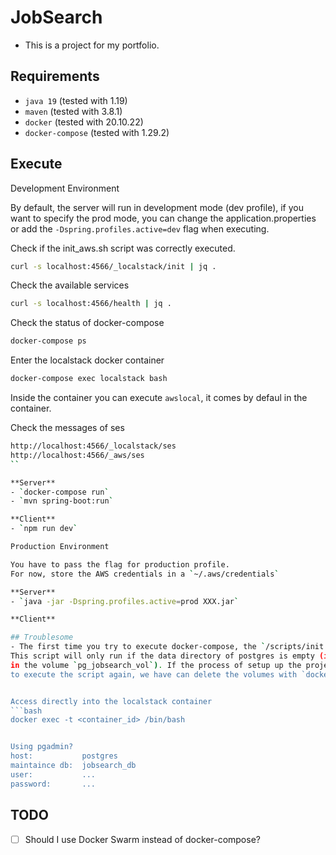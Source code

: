 # JobSearch

- This is a project for my portfolio.

## Requirements

- `java 19` (tested with 1.19)
- `maven` (tested with 3.8.1)
- `docker` (tested with 20.10.22)
- `docker-compose` (tested with 1.29.2)

## Execute

Development Environment

By default, the server will run in development mode (dev profile), if you want to specify the prod mode,
you can change the application.properties or add the `-Dspring.profiles.active=dev` flag when executing.

Check if the init_aws.sh script was correctly executed.
```bash
curl -s localhost:4566/_localstack/init | jq .
```
Check the available services
```bash
curl -s localhost:4566/health | jq .
```
Check the status of docker-compose
```bash
docker-compose ps
```
Enter the localstack docker container
```bash
docker-compose exec localstack bash
```
Inside the container you can execute `awslocal`, it comes by defaul in the container.

Check the messages of ses
```bash
http://localhost:4566/_localstack/ses
http://localhost:4566/_aws/ses
``

**Server**
- `docker-compose run`
- `mvn spring-boot:run`

**Client**
- `npm run dev`

Production Environment

You have to pass the flag for production profile.
For now, store the AWS credentials in a `~/.aws/credentials`

**Server**
- `java -jar -Dspring.profiles.active=prod XXX.jar`

**Client**

## Troublesome
- The first time you try to execute docker-compose, the `/scripts/init.sql` will be applied.
This script will only run if the data directory of postgres is empty (in our case, our data directory is mounted
in the volume `pg_jobsearch_vol`). If the process of setup up the project doesn't go well and we want
to execute the script again, we have can delete the volumes with `docker-compose down --volumnes`.


Access directly into the localstack container
```bash
docker exec -t <container_id> /bin/bash


Using pgadmin?
host:           postgres
maintaince db:  jobsearch_db
user:           ...
password:       ...
```
## TODO
- [ ] Should I use Docker Swarm instead of docker-compose?
